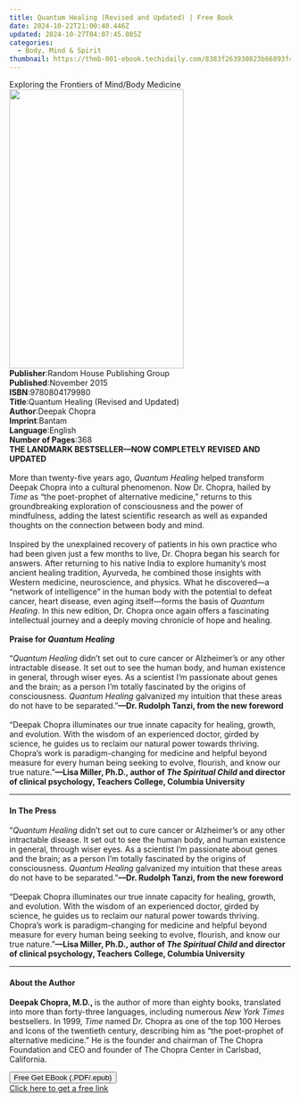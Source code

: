 ```yaml
---
title: Quantum Healing (Revised and Updated) | Free Book
date: 2024-10-22T21:00:40.446Z
updated: 2024-10-27T04:07:45.085Z
categories:
  - Body, Mind & Spirit
thumbnail: https://thmb-001-ebook.techidaily.com/8383f263930823b66893f4183fd35f9f94b86230922f9dbb31e8e1dbf2be30c4.jpg
---
```

<main id="book-container">
  <div class="flex flex-col">
    <div class="book-brief flex-1 py-6 px-4 sm:p-6 md:py-10 md:px-8">
      <!-- brief-->
      <div class="book-brief-main">
        Exploring the Frontiers of Mind/Body Medicine
      </div>
    </div>
    <div
      class="book-meta-info flex-1 grid gap-4 col-start-1 col-end-3 row-start-1 sm:mb-6 sm:grid-cols-4 lg:gap-6 lg:col-start-2 lg:row-end-6 lg:row-span-6 lg:mb-0"
    >
      <div
        class="book-meta-info-left place-content-center mt-4 p-4 text-sm leading-6 col-start-2 col-span-2 dark:text-slate-400"
      >
        <img
          class="w-full h-500 object-cover rounded-lg sm:h-255 sm:col-span-2 lg:col-span-full"
          src="https://img-001-ebook.techidaily.com/de918e5324efb4840405aeb393a9bbe5c289ac18dbf9f5992cbe1e34354985e0.jpg"
          alt=""
          width="312"
          height="500"
        />
      </div>
      <div
        class="book-meta-info-right mt-2 col-start-1 row-start-2 col-span-3 self-center"
      >
        <!-- meta data  -->
        <div class="flex flex-col px-4 md:px-8">
          <div class="flex-1">
            <strong>Publisher</strong>:<span class="px-2"
              >Random House Publishing Group</span
            >
          </div>
          <div class="flex-1">
            <strong>Published</strong>:<span class="px-2">November 2015</span>
          </div>
          <div class="flex-1">
            <strong>ISBN</strong>:<span class="px-2">9780804179980</span>
          </div>
          <div class="flex-1">
            <strong>Title</strong>:<span class="px-2"
              >Quantum Healing (Revised and Updated)</span
            >
          </div>
          <div class="flex-1">
            <strong>Author</strong>:<span class="px-2">Deepak Chopra</span>
          </div>
          <div class="flex-1">
            <strong>Imprint</strong>:<span class="px-2">Bantam</span>
          </div>
          <div class="flex-1">
            <strong>Language</strong>:<span class="px-2">English</span>
          </div>
          <div class="flex-1">
            <strong>Number of Pages</strong>:<span class="px-2">368</span>
          </div>
        </div>
      </div>
    </div>
    <div class="book-description flex-1 py-6 px-4 sm:p-6 md:py-10 md:px-8">
      <div class="book-description-main">
        <div accordion-content="" id="description">
          <b>THE LANDMARK BESTSELLER—NOW COMPLETELY REVISED AND UPDATED</b
          ><br />
          <b>&nbsp;</b><br />More than twenty-five years ago,
          <i>Quantum Healing </i>helped transform Deepak Chopra into a cultural
          phenomenon. Now Dr. Chopra, hailed by <i>Time </i>as “the poet-prophet
          of alternative medicine,” returns to this groundbreaking exploration
          of consciousness and the power of mindfulness, adding the latest
          scientific research as well as expanded thoughts on the connection
          between body and mind.<br />
          &nbsp;<br />
          Inspired by the unexplained recovery of patients in his own practice
          who had been given just a few months to live, Dr. Chopra began his
          search for answers. After returning to his native India to explore
          humanity’s most ancient healing tradition, Ayurveda, he combined those
          insights with Western medicine, neuroscience, and physics. What he
          discovered—a “network of intelligence” in the human body with the
          potential to defeat cancer, heart disease, even aging itself—forms the
          basis of <i>Quantum Healing</i>. In this new edition, Dr. Chopra once
          again offers a fascinating intellectual journey and a deeply moving
          chronicle of hope and healing.<br />
          &nbsp;<br />
          <b>Praise for <i>Quantum Healing</i></b
          ><br />
          &nbsp;<br />
          “<i>Quantum Healing</i> didn’t set out to cure cancer or Alzheimer’s
          or any other intractable disease. It set out to see the human body,
          and human existence in general, through wiser eyes. As a scientist I’m
          passionate about genes and the brain; as a person I’m totally
          fascinated by the origins of consciousness.
          <i>Quantum Healing</i> galvanized my intuition that these areas do not
          have to be separated.”<b>—Dr. Rudolph Tanzi, from the new foreword</b
          ><br />
          &nbsp;<br />
          “Deepak Chopra illuminates our true innate capacity for healing,
          growth, and evolution. With the wisdom of an experienced doctor,
          girded by science, he guides us to reclaim our natural power towards
          thriving. Chopra’s work is paradigm-changing for medicine and helpful
          beyond measure for every human being seeking to evolve, flourish, and
          know our true nature.”<b
            >—Lisa Miller, Ph.D., author of <i>The Spiritual Child</i> and
            director of clinical psychology, Teachers College, Columbia
            University</b
          >
        </div>
        <div class="accordion-fader"></div>
      </div>
    </div>
    <div class="book-excerpts flex-1 py-6 px-4 sm:p-6 md:py-10 md:px-8">
      <!-- excerpts-->
      <div class="book-excerpts-main">
        <hr />
        <h4 class="placeholder placeholder-heading">
          <span>In The Press</span>
        </h4>
        <p>
          “<i>Quantum Healing</i> didn’t set out to cure cancer or Alzheimer’s
          or any other intractable disease. It set out to see the human body,
          and human existence in general, through wiser eyes. As a scientist I’m
          passionate about genes and the brain; as a person I’m totally
          fascinated by the origins of consciousness.
          <i>Quantum Healing</i> galvanized my intuition that these areas do not
          have to be separated.”<b>—Dr. Rudolph Tanzi, from the new foreword</b
          ><br />
          &nbsp;<br />
          “Deepak Chopra illuminates our true innate capacity for healing,
          growth, and evolution. With the wisdom of an experienced doctor,
          girded by science, he guides us to reclaim our natural power towards
          thriving. Chopra’s work is paradigm-changing for medicine and helpful
          beyond measure for every human being seeking to evolve, flourish, and
          know our true nature.”<b
            >—Lisa Miller, Ph.D., author of <i>The Spiritual Child</i> and
            director of clinical psychology, Teachers College, Columbia
            University</b
          >
        </p>
      </div>
    </div>
    <div class="book-about-author flex-1 py-6 px-4 sm:p-6 md:py-10 md:px-8">
      <!-- about author-->
      <div class="book-main-author-main">
        <hr />
        <h4 class="placeholder placeholder-heading">
          <span>About the Author</span>
        </h4>
        <p>
          <b>Deepak Chopra, M.D., </b>is the author of more than eighty books,
          translated into more than forty-three languages, including numerous
          <i>New York Times </i>bestsellers. In 1999, <i>Time </i>named Dr.
          Chopra as one of the top 100 Heroes and Icons of the twentieth
          century, describing him as “the poet-prophet of alternative medicine.”
          He is the founder and chairman of The Chopra Foundation and CEO and
          founder of The Chopra Center in Carlsbad, California.
        </p>
      </div>
    </div>
    <div class="book-free-get flex-1 py-6 px-4 sm:p-6 md:py-10 md:px-8">
      <button
        id="btn-free-get"
        class="bg-blue-500 hover:bg-blue-700 text-white font-bold py-2 px-4 rounded"
      >
        Free Get EBook (.PDF/.epub)
      </button>
      <div id="countdown-display" class="px-2 text-lg mt-2"></div>
      <a
        id="free-link"
        class="hidden bg-blue-500 hover:bg-blue-700 text-white font-bold py-2 px-4 rounded"
        href="https://www.ebooks.com/en-us/book/2260799/quantum-healing-revised-and-updated/deepak-chopra/"
        target="_blank"
        >Click here to get a free link</a
      >
    </div>
    <script>
      let countdownTime = 0;
      let countdownInterval = null;
      document
        .getElementById('btn-free-get')
        .addEventListener('click', startCountdown);
      function startCountdown() {
        countdownTime = new Date().getTime() + 60000 * 3;
        countdownInterval = setInterval(updateCountdown, 1000);
        document.getElementById('btn-free-get').disabled = true;
        document
          .getElementById('btn-free-get')
          .classList.add('bg-gray-500', 'cursor-not-allowed');
      }
      function updateCountdown() {
        let currentTime = new Date().getTime();
        let timeLeft = countdownTime - currentTime;
        let secondsLeft = Math.floor(timeLeft / 1000);
        document.getElementById('countdown-display').innerHTML =
          `Remaining time: ${secondsLeft} seconds.`;
        if (secondsLeft <= 0) {
          clearInterval(countdownInterval);
          document.getElementById('btn-free-get').classList.add('hidden');
          document.getElementById('free-link').classList.remove('hidden');
          document.getElementById('countdown-display').innerHTML = '';
        }
      }
    </script>
  </div>
</main>

<ins class="adsbygoogle"
      style="display:block"
      data-ad-client="ca-pub-7571918770474297"
      data-ad-slot="8358498916"
      data-ad-format="auto"
      data-full-width-responsive="true"></ins>
    